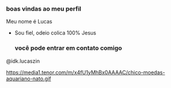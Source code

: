 ### boas vindas ao meu perfil

Meu nome é Lucas

- Sou fiel, odeio colica 100% Jesus

  ### você pode entrar em contato comigo

 @idk.lucaszin

https://media1.tenor.com/m/x4fU1yMhBx0AAAAC/chico-moedas-aquariano-nato.gif
